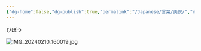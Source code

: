 ```yaml
---
{"dg-home":false,"dg-publish":true,"permalink":"/Japanese/言葉/美貌/","dgPassFrontmatter":true}
---
```



びぼう

![IMG_20240210_160019.jpg](/img/user/resources/%E3%82%AF%E3%83%AC%E3%83%A8%E3%83%B3%E3%81%97%E3%82%93%E3%81%A1%E3%82%83%E3%82%93/IMG_20240210_160019.jpg)